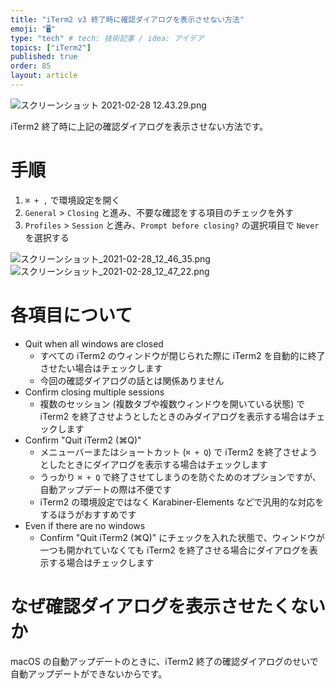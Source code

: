 ```yaml
---
title: "iTerm2 v3 終了時に確認ダイアログを表示させない方法"
emoji: "🖥"
type: "tech" # tech: 技術記事 / idea: アイデア
topics: ["iTerm2"]
published: true
order: 85
layout: article
---
```


![スクリーンショット 2021-02-28 12.43.29.png](https://qiita-image-store.s3.ap-northeast-1.amazonaws.com/0/113895/4f7fb45a-3f6f-d9af-ccbc-364bb4d1053c.png)

iTerm2 終了時に上記の確認ダイアログを表示させない方法です。

# 手順
1. `⌘ + ,` で環境設定を開く
2. `General` > `Closing` と進み、不要な確認をする項目のチェックを外す
3. `Profiles` > `Session` と進み、`Prompt before closing?` の選択項目で `Never` を選択する

![スクリーンショット_2021-02-28_12_46_35.png](https://qiita-image-store.s3.ap-northeast-1.amazonaws.com/0/113895/4911def8-0981-95d3-61e7-a7b128135dfb.png)
![スクリーンショット_2021-02-28_12_47_22.png](https://qiita-image-store.s3.ap-northeast-1.amazonaws.com/0/113895/cd435730-2f10-e934-aafe-193fce4aa96f.png)

# 各項目について
- Quit when all windows are closed
  - すべての iTerm2 のウィンドウが閉じられた際に iTerm2 を自動的に終了させたい場合はチェックします
  - 今回の確認ダイアログの話とは関係ありません
- Confirm closing multiple sessions
    - 複数のセッション (複数タブや複数ウィンドウを開いている状態) で iTerm2 を終了させようとしたときのみダイアログを表示する場合はチェックします
- Confirm "Quit iTerm2 (⌘Q)"
    - メニューバーまたはショートカット (`⌘ + Q`) で iTerm2 を終了させようとしたときにダイアログを表示する場合はチェックします
    - うっかり `⌘ + Q` で終了させてしまうのを防ぐためのオプションですが、自動アップデートの際は不便です
    - iTerm2 の環境設定ではなく Karabiner-Elements などで汎用的な対応をするほうがおすすめです
- Even if there are no windows
  - Confirm "Quit iTerm2 (⌘Q)" にチェックを入れた状態で、ウィンドウが一つも開かれていなくても iTerm2 を終了させる場合にダイアログを表示する場合はチェックします

# なぜ確認ダイアログを表示させたくないか
macOS の自動アップデートのときに、iTerm2 終了の確認ダイアログのせいで自動アップデートができないからです。
